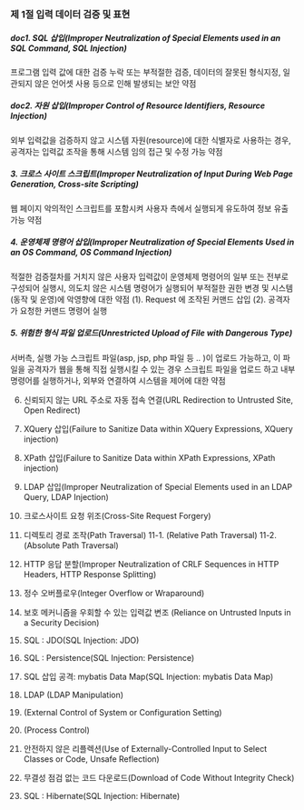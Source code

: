 ### 제 1절 입력 데이터 검증 및 표현


##### doc1. SQL 삽입(Improper Neutralization of Special Elements used in an SQL Command, SQL Injection) 
프로그램 입력 값에 대한 검증 누락 또는 부적절한 검증, 데이터의 잘못된 형식지정, 일관되지 않은 언어셋 사용 등으로 인해 발생되는 보안 약점

##### doc2. 자원 삽입(Improper Control of Resource Identifiers, Resource Injection) 
외부 입력값을 검증하지 않고 시스템 자원(resource)에 대한 식별자로 사용하는 경우, 공격자는 입력값 조작을 통해 시스템 임의 접근 및 수정 가능 약점

##### 3. 크로스 사이트 스크립트(Improper Neutralization of Input During Web Page Generation, Cross-site Scripting) 
웹 페이지 악의적인 스크립트를 포함시켜 사용자 측에서 실행되게 유도하여 정보 유출 가능 약점

##### 4. 운영체제 명령어 삽입(Improper Neutralization of Special Elements Used in an OS Command, OS Command Injection) 
적절한 검증절차를 거치지 않은 사용자 입력값이 운영체제 명령어의 일부 또는 전부로 구성되어 실행시, 의도치 않은 시스템 명령어가 실행되어 부적절한 권한 변경 및 시스템(동작 및 운영)에 악영향에 대한 약점
(1). Request 에 조작된 커맨드 삽입
(2). 공격자가 요청한 커맨드 명령어 실행

##### 5. 위험한 형식 파일 업로드(Unrestricted Upload of File with Dangerous Type) 
서버측, 실행 가능 스크립트 파일(asp, jsp, php 파일 등 .. )이 업로드 가능하고, 이 파일을 공격자가 웹을 통해 직접 실행시킬 수 있는 경우 스크립트 파일을 업로드 하고 내부 명령어를 실행하거나, 외부와 연결하여 시스템을 제어에 대한 약점


6. 신뢰되지 않는 URL 주소로 자동 접속 연결(URL Redirection to Untrusted Site, Open Redirect) 

7. XQuery 삽입(Failure to Sanitize Data within XQuery Expressions, XQuery injection) 

8. XPath 삽입(Failure to Sanitize Data within XPath Expressions, XPath injection)

9. LDAP 삽입(Improper Neutralization of Special Elements used in an LDAP Query, LDAP Injection) 

10. 크로스사이트 요청 위조(Cross-Site Request Forgery) 

11. 디렉토리 경로 조작(Path Traversal)
11-1. (Relative Path Traversal) 
11-2. (Absolute Path Traversal) 

12. HTTP 응답 분할(Improper Neutralization of CRLF Sequences in HTTP Headers, HTTP Response Splitting) 

13. 정수 오버플로우(Integer Overflow or Wraparound) 

14. 보호 메커니즘을 우회할 수 있는 입력값 변조 (Reliance on Untrusted Inputs in a Security Decision) 

15. SQL : JDO(SQL Injection: JDO) 

16. SQL : Persistence(SQL Injection: Persistence) 

17. SQL 삽입 공격: mybatis Data Map(SQL Injection: mybatis Data Map) 

18. LDAP (LDAP Manipulation)

19. (External Control of System or Configuration Setting) 

22. (Process Control) 

23. 안전하지 않은 리플렉션(Use of Externally-Controlled Input to Select Classes or Code, Unsafe Reflection) 

24. 무결성 점검 없는 코드 다운로드(Download of Code Without Integrity Check) 

25. SQL : Hibernate(SQL Injection: Hibernate) 